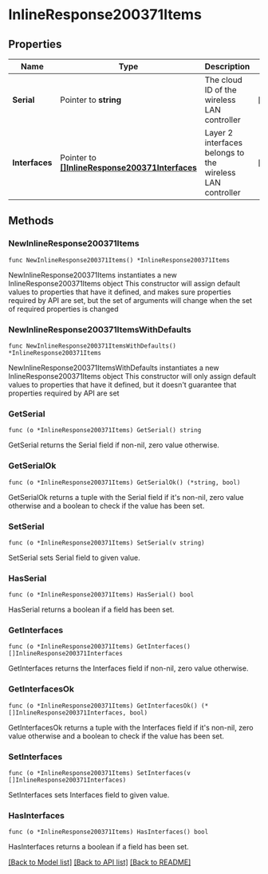 # InlineResponse200371Items

## Properties

Name | Type | Description | Notes
------------ | ------------- | ------------- | -------------
**Serial** | Pointer to **string** | The cloud ID of the wireless LAN controller | [optional] 
**Interfaces** | Pointer to [**[]InlineResponse200371Interfaces**](InlineResponse200371Interfaces.md) | Layer 2 interfaces belongs to the wireless LAN controller | [optional] 

## Methods

### NewInlineResponse200371Items

`func NewInlineResponse200371Items() *InlineResponse200371Items`

NewInlineResponse200371Items instantiates a new InlineResponse200371Items object
This constructor will assign default values to properties that have it defined,
and makes sure properties required by API are set, but the set of arguments
will change when the set of required properties is changed

### NewInlineResponse200371ItemsWithDefaults

`func NewInlineResponse200371ItemsWithDefaults() *InlineResponse200371Items`

NewInlineResponse200371ItemsWithDefaults instantiates a new InlineResponse200371Items object
This constructor will only assign default values to properties that have it defined,
but it doesn't guarantee that properties required by API are set

### GetSerial

`func (o *InlineResponse200371Items) GetSerial() string`

GetSerial returns the Serial field if non-nil, zero value otherwise.

### GetSerialOk

`func (o *InlineResponse200371Items) GetSerialOk() (*string, bool)`

GetSerialOk returns a tuple with the Serial field if it's non-nil, zero value otherwise
and a boolean to check if the value has been set.

### SetSerial

`func (o *InlineResponse200371Items) SetSerial(v string)`

SetSerial sets Serial field to given value.

### HasSerial

`func (o *InlineResponse200371Items) HasSerial() bool`

HasSerial returns a boolean if a field has been set.

### GetInterfaces

`func (o *InlineResponse200371Items) GetInterfaces() []InlineResponse200371Interfaces`

GetInterfaces returns the Interfaces field if non-nil, zero value otherwise.

### GetInterfacesOk

`func (o *InlineResponse200371Items) GetInterfacesOk() (*[]InlineResponse200371Interfaces, bool)`

GetInterfacesOk returns a tuple with the Interfaces field if it's non-nil, zero value otherwise
and a boolean to check if the value has been set.

### SetInterfaces

`func (o *InlineResponse200371Items) SetInterfaces(v []InlineResponse200371Interfaces)`

SetInterfaces sets Interfaces field to given value.

### HasInterfaces

`func (o *InlineResponse200371Items) HasInterfaces() bool`

HasInterfaces returns a boolean if a field has been set.


[[Back to Model list]](../README.md#documentation-for-models) [[Back to API list]](../README.md#documentation-for-api-endpoints) [[Back to README]](../README.md)


